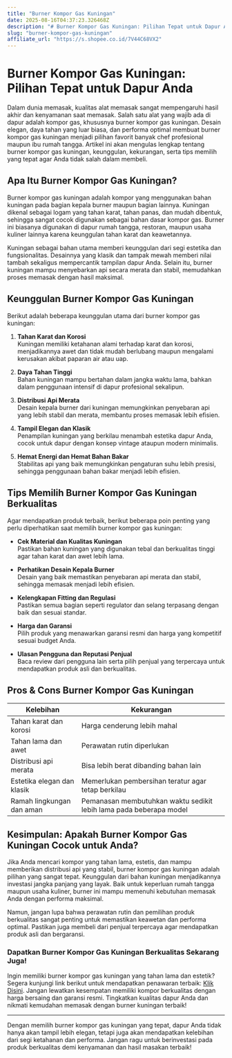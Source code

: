 ```yaml
---
title: "Burner Kompor Gas Kuningan"
date: 2025-08-16T04:37:23.326468Z
description: "# Burner Kompor Gas Kuningan: Pilihan Tepat untuk Dapur Anda..."
slug: "burner-kompor-gas-kuningan"
affiliate_url: "https://s.shopee.co.id/7V44C68VX2"
---
```

# Burner Kompor Gas Kuningan: Pilihan Tepat untuk Dapur Anda

Dalam dunia memasak, kualitas alat memasak sangat mempengaruhi hasil akhir dan kenyamanan saat memasak. Salah satu alat yang wajib ada di dapur adalah kompor gas, khususnya burner kompor gas kuningan. Desain elegan, daya tahan yang luar biasa, dan performa optimal membuat burner kompor gas kuningan menjadi pilihan favorit banyak chef profesional maupun ibu rumah tangga. Artikel ini akan mengulas lengkap tentang burner kompor gas kuningan, keunggulan, kekurangan, serta tips memilih yang tepat agar Anda tidak salah dalam membeli.

## Apa Itu Burner Kompor Gas Kuningan?

Burner kompor gas kuningan adalah kompor yang menggunakan bahan kuningan pada bagian kepala burner maupun bagian lainnya. Kuningan dikenal sebagai logam yang tahan karat, tahan panas, dan mudah dibentuk, sehingga sangat cocok digunakan sebagai bahan dasar kompor gas. Burner ini biasanya digunakan di dapur rumah tangga, restoran, maupun usaha kuliner lainnya karena keunggulan tahan karat dan keawetannya.

Kuningan sebagai bahan utama memberi keunggulan dari segi estetika dan fungsionalitas. Desainnya yang klasik dan tampak mewah memberi nilai tambah sekaligus mempercantik tampilan dapur Anda. Selain itu, burner kuningan mampu menyebarkan api secara merata dan stabil, memudahkan proses memasak dengan hasil maksimal.

## Keunggulan Burner Kompor Gas Kuningan

Berikut adalah beberapa keunggulan utama dari burner kompor gas kuningan:

1. **Tahan Karat dan Korosi**  
Kuningan memiliki ketahanan alami terhadap karat dan korosi, menjadikannya awet dan tidak mudah berlubang maupun mengalami kerusakan akibat paparan air atau uap.

2. **Daya Tahan Tinggi**  
Bahan kuningan mampu bertahan dalam jangka waktu lama, bahkan dalam penggunaan intensif di dapur profesional sekalipun.

3. **Distribusi Api Merata**  
Desain kepala burner dari kuningan memungkinkan penyebaran api yang lebih stabil dan merata, membantu proses memasak lebih efisien.

4. **Tampil Elegan dan Klasik**  
Penampilan kuningan yang berkilau menambah estetika dapur Anda, cocok untuk dapur dengan konsep vintage ataupun modern minimalis.

5. **Hemat Energi dan Hemat Bahan Bakar**  
Stabilitas api yang baik memungkinkan pengaturan suhu lebih presisi, sehingga penggunaan bahan bakar menjadi lebih efisien.

## Tips Memilih Burner Kompor Gas Kuningan Berkualitas

Agar mendapatkan produk terbaik, berikut beberapa poin penting yang perlu diperhatikan saat memilih burner kompor gas kuningan:

- **Cek Material dan Kualitas Kuningan**  
Pastikan bahan kuningan yang digunakan tebal dan berkualitas tinggi agar tahan karat dan awet lebih lama.

- **Perhatikan Desain Kepala Burner**  
Desain yang baik memastikan penyebaran api merata dan stabil, sehingga memasak menjadi lebih efisien.

- **Kelengkapan Fitting dan Regulasi**  
Pastikan semua bagian seperti regulator dan selang terpasang dengan baik dan sesuai standar.

- **Harga dan Garansi**  
Pilih produk yang menawarkan garansi resmi dan harga yang kompetitif sesuai budget Anda.

- **Ulasan Pengguna dan Reputasi Penjual**  
Baca review dari pengguna lain serta pilih penjual yang terpercaya untuk mendapatkan produk asli dan berkualitas.

## Pros & Cons Burner Kompor Gas Kuningan

| Kelebihan                     | Kekurangan                   |
|------------------------------|------------------------------|
| Tahan karat dan korosi     | Harga cenderung lebih mahal   |
| Tahan lama dan awet         | Perawatan rutin diperlukan   |
| Distribusi api merata       | Bisa lebih berat dibanding bahan lain |
| Estetika elegan dan klasik | Memerlukan pembersihan teratur agar tetap berkilau |
| Ramah lingkungan dan aman | Pemanasan membutuhkan waktu sedikit lebih lama pada beberapa model |

## Kesimpulan: Apakah Burner Kompor Gas Kuningan Cocok untuk Anda?

Jika Anda mencari kompor yang tahan lama, estetis, dan mampu memberikan distribusi api yang stabil, burner kompor gas kuningan adalah pilihan yang sangat tepat. Keunggulan dari bahan kuningan menjadikannya investasi jangka panjang yang layak. Baik untuk keperluan rumah tangga maupun usaha kuliner, burner ini mampu memenuhi kebutuhan memasak Anda dengan performa maksimal.

Namun, jangan lupa bahwa perawatan rutin dan pemilihan produk berkualitas sangat penting untuk memastikan keawetan dan performa optimal. Pastikan juga membeli dari penjual terpercaya agar mendapatkan produk asli dan bergaransi.

### Dapatkan Burner Kompor Gas Kuningan Berkualitas Sekarang Juga!

Ingin memiliki burner kompor gas kuningan yang tahan lama dan estetik? Segera kunjungi link berikut untuk mendapatkan penawaran terbaik: [Klik Disini](https://s.shopee.co.id/7V44C68VX2). Jangan lewatkan kesempatan memiliki kompor berkualitas dengan harga bersaing dan garansi resmi. Tingkatkan kualitas dapur Anda dan nikmati kemudahan memasak dengan burner kuningan terbaik!

---

Dengan memilih burner kompor gas kuningan yang tepat, dapur Anda tidak hanya akan tampil lebih elegan, tetapi juga akan mendapatkan kelebihan dari segi ketahanan dan performa. Jangan ragu untuk berinvestasi pada produk berkualitas demi kenyamanan dan hasil masakan terbaik!
